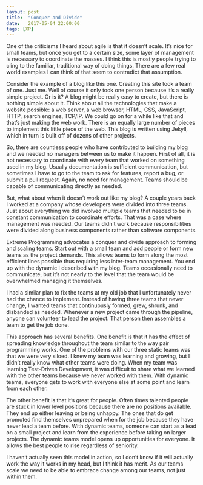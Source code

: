 ```yaml
---
layout: post
title:  "Conquer and Divide"
date:   2017-05-04 22:00:00
tags: [XP]
---
```


One of the criticisms I heard about agile is that it doesn’t scale.  It’s nice for small teams, but once you get to a certain size, some layer of management is necessary to coordinate the masses.  I think this is mostly people trying to cling to the familiar, traditional way of doing things.  There are a few real world examples I can think of that seem to contradict that assumption.

Consider the example of a blog like this one.  Creating this site took a team of one.  Just me.  Well of course it only took one person because it’s a really simple project.  Or is it?  A blog might be really easy to create, but there is nothing simple about it.  Think about all the technologies that make a website possible: a web server, a web browser, HTML, CSS, JavaScript, HTTP, search engines, TCP/IP.  We could go on for a while like that and that’s just making the web work.  There is an equally large number of pieces to implement this little piece of the web.  This blog is written using Jekyll, which in turn is built off of dozens of other projects.

So, there are countless people who have contributed to building my blog and we needed no managers between us to make it happen.  First of all, it is not necessary to coordinate with every team that worked on something used in my blog.  Usually documentation is sufficient communication, but sometimes I have to go to the team to ask for features, report a bug, or submit a pull request.  Again, no need for management.  Teams should be capable of communicating directly as needed.

But, what about when it doesn’t work out like my blog?  A couple years back I worked at a company whose developers were divided into three teams.  Just about everything we did involved multiple teams that needed to be in constant communication to coordinate efforts.  That was a case where management was needed.  Our teams didn’t work because responsibilities were divided along business components rather than software components.

Extreme Programming advocates a conquer and divide approach to forming and scaling teams.  Start out with a small team and add people or form new teams as the project demands.  This allows teams to form along the most efficient lines possible thus requiring less inter-team management.  You end up with the dynamic I described with my blog.  Teams occasionally need to communicate, but it’s not nearly to the level that the team would be overwhelmed managing it themselves.

I had a similar plan to fix the teams at my old job that I unfortunately never had the chance to implement.  Instead of having three teams that never change, I wanted teams that continuously formed, grew, shrunk, and disbanded as needed.  Whenever a new project came through the pipeline, anyone can volunteer to lead the project.  That person then assembles a team to get the job done.

This approach has several benefits. One benefit is that it has the effect of spreading knowledge throughout the team similar to the way pair programming works.  One of the problems with our three static teams was that we were very siloed.  I knew my team was learning and growing, but I didn’t really know what other teams were doing.  When my team was learning Test-Driven Development, it was difficult to share what we learned with the other teams because we never worked with them.  With dynamic teams, everyone gets to work with everyone else at some point and learn from each other.

The other benefit is that it’s great for people.  Often times talented people are stuck in lower level positions because there are no positions available.  They end up either leaving or being unhappy.  The ones that do get promoted find themselves unprepared when for the job because they have never lead a team before.  With dynamic teams, someone can start as a lead on a small project and learn from the experience before taking on larger projects.  The dynamic teams model opens up opportunities for everyone.  It allows the best people to rise regardless of seniority.

I haven’t actually seen this model in action, so I don’t know if it will actually work the way it works in my head, but I think it has merit.  As our teams scale we need to be able to embrace change among our teams, not just within them.
